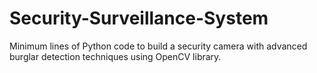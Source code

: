 # Security-Surveillance-System
Minimum lines of Python code to build a security camera with advanced burglar detection techniques using OpenCV library.
